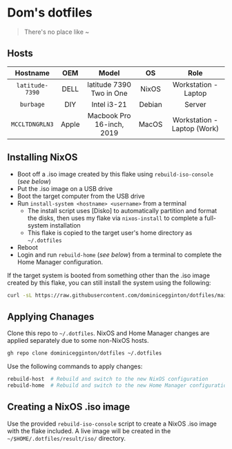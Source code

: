 # Dom's dotfiles

> There's no place like ~

## Hosts

|    Hostname     | OEM   |           Model           |   OS   |             Role            |
| :-------------: | :---: | :-----------------------: | :----: | :-------------------------: |
| `latitude-7390` | DELL  | latitude 7390 Two in One  | NixOS  |     Workstation - Laptop    |
|    `burbage`    | DIY   |        Intel i3-21        | Debian |           Server            |
| `MCCLTDNGRLN3`  | Apple | Macbook Pro 16-inch, 2019 | MacOS  | Workstation - Laptop (Work) |

## Installing NixOS

- Boot off a .iso image created by this flake using `rebuild-iso-console` (_see below_)
- Put the .iso image on a USB drive
- Boot the target computer from the USB drive
- Run `install-system <hostname> <username>` from a terminal
  - The install script uses [Disko] to automatically partition and format the disks, then uses my flake via `nixos-install` to complete a full-system installation
  - This flake is copied to the target user's home directory as `~/.dotfiles`
- Reboot
- Login and run `rebuild-home` (_see below_) from a terminal to complete the Home Manager configuration.

If the target system is booted from something other than the .iso image created by this flake, you can still install the system using the following:

```bash
curl -sL https://raw.githubusercontent.com/dominicegginton/dotfiles/main/scripts/install.sh | bash -s <hostname> <username>
```

## Applying Chanages

Clone this repo to `~/.dotfiles`. NixOS and Home Manager changes are applied separately due to some non-NixOS hosts.

```sh
gh repo clone dominicegginton/dotfiles ~/.dotfiles
```

Use the following commands to apply changes:

```sh
rebuild-host  # Rebuild and switch to the new NixOS configuration
rebuild-home  # Rebuild and switch to the new Home Manager configuration
```

## Creating a NixOS .iso image

Use the provided `rebuild-iso-console` script to create a NixOS .iso image with the flake included. A live image will be created in the `~/$HOME/.dotfiles/result/iso/` directory.
